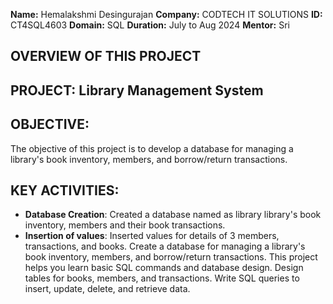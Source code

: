 **Name:** Hemalakshmi Desingurajan
**Company:** CODTECH IT SOLUTIONS
**ID:** CT4SQL4603
**Domain:** SQL
**Duration:** July to Aug 2024
**Mentor:** Sri 

## OVERVIEW OF THIS PROJECT
## PROJECT: Library Management System

## OBJECTIVE:
The objective of this project is to develop a database for managing a library's book inventory, members, and borrow/return transactions.

## KEY ACTIVITIES:
- **Database Creation**: Created a database named as library library's book inventory, members and their book transactions.
- **Insertion of values**: Inserted values for details of 3 members, transactions, and books.
Create a database for managing a library's book inventory, members, and
borrow/return transactions. This project helps you learn basic SQL commands
and database design. Design tables for books, members, and transactions.
Write SQL queries to insert, update, delete, and retrieve data.
